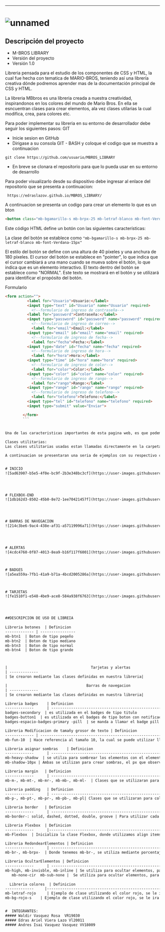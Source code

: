 -----------

# ![unnamed](https://user-images.githubusercontent.com/117502426/233875095-91593f48-7279-44b4-88eb-9982ec818820.png)

## Descripción del proyecto

- M-BROS LIBRARY
- Versión del proyecto
- Versión 1.0

Libreria pensada para el estudio de los componentes de CSS y HTML, la cual fue hecha con tematica de MARIO-BROS, teniendo así una librería creativa dónde podremos aprender mas de la documentación principal de CSS y HTML.

 La libreria MBbros es una libreria creada a nuestra creatividad, inspirandonos en los colores del mundo de Mario Bros.
 En ella se esncuentran clases para crear elementos, ala vez clases utilarias la cual modifica, crea, para colores etc.
 
 Para poder implementar su libreria en su entorno de desarrollador debe seguir los siguientes pasos:
 GIT
 
  - Inicie sesion en GitHub
 - Dirigase a su consola GIT - BASH y coloque el codigo que se muestra a continuacion 
 
 
 ``git clone https://github.com/usuario/MBROS_LIBRARY``
 
 - En breve se clonara el repositorio para que lo pueda usar en su entorno de desarrollo
 
 Para poder visualizarlo desde su dispositivo debe ingresar al enlace del repositorio que se presenta a continuacion: 
 
 `` https://edraslazov.github.io/MBROS_LIBRARY/``

 
 A continuacion se presenta un codigo para crear un elemento lo que es un bton

```html 
<button class="mb-bgamarillo-s mb-brpx-25 mb-letraf-blanco mb-font-Verdana-15px" style="height: 40px; width: 180px; cursor:pointer">NORMAL</button> 
```


Este código HTML define un botón con las siguientes características:

La clase del botón se establece como ```"mb-bgamarillo-s mb-brpx-25 mb-letraf-blanco mb-font-Verdana-15px"```

El estilo del botón se define con una altura de 40 píxeles y una anchura de 180 píxeles.
El cursor del botón se establece en "pointer", lo que indica que el cursor cambiará a una mano cuando se mueva sobre el botón, lo que indica que es un elemento interactivo.
El texto dentro del botón se establece como "NORMAL". Este texto se mostrará en el botón y se utilizará para identificar el propósito del botón.

Formulario
```html
<form action="">
          <label for="Usuario">Usuario:</label>
          <input type="text" id="Usuario" name="Usuario" required>
            <!--formulario de ingreso de contraseña-->
          <label for="password">Contraseña:</label>
          <input type="password" id="password" name="password" required>
            <!--formulario de ingreso de correo-->
            <label for="email">Email:</label>
          <input type="email" id="email" name="email" required>
            <!--formulario de ingreso de fecha-->
            <label for="fecha">Fecha:</label>
          <input type="date" id="fecha" name="fecha" required>
            <!--formulario de ingreso de hora-->
            <label for="hora">Hora:</label>
          <input type="time" id="hora" name="hora" required>
            <!--formulario de ingreso de color-->
            <label for="color">Color:</label>
          <input type="color" id="color" name="color" required>
            <!--formulario de ingreso de rango-->
            <label for="rango">Rango:</label>
          <input type="range" id="rango" name="rango" required>
            <!--formulario de ingreso de telefono-->
            <label for="telefono">Telefono:</label>
          <input type="tel" id="telefono" name="telefono" required>
          <input type="submit" value="Enviar">

        </form>
        ```
        
        
Una de las caracteristicas importantes de esta pagina web, es que podemos visualizar y ejemplificar codigo en la pagina, a continuacion se presentan los disntintos temas aplicados .

Clases utilitarias: 
Las clases utilitarias usadas estan llamadas directamente en la carpeta "Estilos", dentro de la librería, donde se uso una gran variedad de clases para poder llegar a tener la pagina web que observaran.

A continuacion se presentaran una seria de ejemplos con su respectivo codigo:


# INICIO
![5ad63907-b5e5-4f0e-bc9f-2b3e348bc3cf](https://user-images.githubusercontent.com/117502426/234310584-cda24094-397b-4f24-a707-ad166cda15fa.jpg)




# FLEXBOX-END
![1db162d3-8502-45b0-8e72-1ee70421457f](https://user-images.githubusercontent.com/117502426/234310450-e3216e11-1524-48ef-b5e5-3cc0dd57efec.jpg)




# BARRAS DE NAVEGACION
![214c3be6-9ac4-438e-af31-a57119996a71](https://user-images.githubusercontent.com/117502426/234310519-6f7c701d-e065-4b38-8019-c287a93718a1.jpg)




# ALERTAS
![4cdc4760-0f87-4013-8ea9-b16f117f6001](https://user-images.githubusercontent.com/117502426/234310671-718f8fa3-16ac-4344-a9e0-39737939fad5.jpg)



# BADGES
![a5ea559a-7fb1-41a9-b71a-4bcd2005286a](https://user-images.githubusercontent.com/117502426/234310728-0cec5917-fce0-451a-88c9-3f9efeed7046.jpg)



# TARJETAS
![fe1510f1-e548-4be9-ace8-584a938f6763](https://user-images.githubusercontent.com/117502426/234310791-6028bf5c-40ff-48b6-8fe8-739a44e38062.jpg)




##DESCRIPCION DE USO DE LIBREIA
                    
Libreria botones  | Definicion
------------- | ----------------
mb-btn1  | Boton de tipo peqeño
mb-btn2  | Boton de tipo mediano
mb-btn3  | Boton de tipo normal
mb-btn4  | Boton de tipo grande



|                                      Tarjetas y alertas  
| ------------- 
| Se crearon mediante las clases definidas en nuestra libreria|

|                                    Barras de navegacion 
| ------------- 
| Se crearon mediante las clases definidas en nuestra libreria|

Libreria badges    | Definicion
-------------      | ----------------------------------------------------------------
badges-secondary  | es utilizada en el badges de tipo titulo
badges-button1  | es utilizada en el badges de tipo boton con notificacion
badges-espacio-badges-primary -pill  | se manda a llamar el badge pill o tipo pastilla 

Libreria Modificacion de tamañy grosor de texto | Definicion
------------- | ---------------------------------------------------------------------------------------------------------------------------
mb-fun-10  | Hace referencia al tamaño 10, la cual se puede utilizar llamando otros tipos de numeros segun el requerimiento que se desee

Libreria asignar sombras    | Definicion
-------------      | --------------------------------------------------------------------------------------------------------------------------------------------------
mb-heavy-shadow  | se utilza para sombrear los elementos con el elementos shadow
mb-shadow-10px | Ambas se utilizan para crear sombras, el px que observamos es para hacer referencia al tamaño del sombreado que necesite. Nota: no necesariamente se  tiene que colocar el px.

Libreria margin   | Definicion
-------------      | --------------------------------------------------------------------------------------------------------------------------------------------------
mb-m-, mb-mt-, mb-mr-, mb-mb-, mb-ml-  | Clases que se utilizaran para colocar los margin, podra usarse mediante las clases, y asignando un numero despues del guion de la clase para definir su tamaño

Libreria padding   | Definicion
-------------      | ------------------------------------------------------------------------------------------------------------------------------------------------
mb-p-, mb-pt-, mb-pr-, mb-pb-, mb-pl| Clases que se utilizaran para colocar los padding, podra usarse mediante las clases, y asignando un numero despues del guion de la clase para definir su tamaño

Libreria border   | Definicion
-------------      | ------------------------------------------------------------------------------------------------------------------------------------------------
mb-border-: solid, dashed, dotted, double, groove | Para utilizar cada border se tiene que inicializar con mb-border, un ejemplo seria este: mb-border-double; 

Libreria Flexbox  | Definicion
-------------      |------------------------------------------------------------------------------------------------------------------------------------------------
mb-Flexbox  | Inicializa la clase Flexbox, donde utilizamos align items y justify content, usandose como mb-Flexbox la clase principal para poder llamar las subclases que se encuentran dentro

Libreria RedondearElementos | Definicion
-------------      | ------------------------------------------------------------------------------------------------------------------------------------------------
mb-br-, mb-brpx-  | Donde tenemos mb-br-, se utiliza mediante porcentajes, y mb-brpx se utiliza mediante pixeles que se pueden colocar segun medida que se requiera

Libreria OcultarElementos | Definicion
-------------      | ------------------------------------------------------------------------------------------------------------------------------------------------
mb-high, mb-invisble, mb-inline | Se utiliza para ocultar elementos, para omitir enlaces, y quitar bordes, y quitar elementos y que se mantenga el espacio asignado
   mb-none-cir  mb-sub-none |  Se utiliza para ocultar elementos, para omitir enlaces, y quitar bordes, y quitar elementos y que se mantenga el espacio asignado
   
  Libreria colores  | Definicion
-------------     |------------------------------------------------------------------------------------------------------------------------------------------------
mb-letraf-rojo     | Ejemplo de clase utilizando el color rojo, se le ira dando el color segun la clase que se decida, y se define si es neutro, fuerte o suave, segun las iniciales, en este apartado es especificicamente para letra 
mb-bg-rojo-s    | Ejemplo de clase utilizando el color rojo, se le ira dando el color segun la clase que se decida, y se define si es neutro, fuerte o suave, segun las iniciales, en este apartado es especificicamente para background.


#  INTEGRANTES: 
##### Waldir Vasquez Rosa  VR19030
##### Edras Ariel Viera Lazo Vl20011
##### Andres Isai Vasquez Vasquez VV18009
